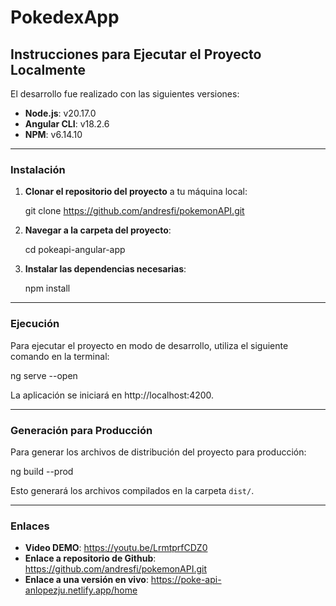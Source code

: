 # PokedexApp

## Instrucciones para Ejecutar el Proyecto Localmente

El desarrollo fue realizado con las siguientes versiones:
- **Node.js**: v20.17.0
- **Angular CLI**: v18.2.6
- **NPM**: v6.14.10

---

### Instalación

1. **Clonar el repositorio del proyecto** a tu máquina local:

   git clone https://github.com/andresfi/pokemonAPI.git

2. **Navegar a la carpeta del proyecto**:

   cd pokeapi-angular-app

3. **Instalar las dependencias necesarias**:

   npm install

---

### Ejecución

Para ejecutar el proyecto en modo de desarrollo, utiliza el siguiente comando en la terminal:

   ng serve --open

La aplicación se iniciará en http://localhost:4200.

---

### Generación para Producción

Para generar los archivos de distribución del proyecto para producción:

   ng build --prod

Esto generará los archivos compilados en la carpeta `dist/`.

---

### Enlaces

- **Video DEMO**: https://youtu.be/LrmtprfCDZ0  
- **Enlace a repositorio de Github**: https://github.com/andresfi/pokemonAPI.git  
- **Enlace a una versión en vivo**: https://poke-api-anlopezju.netlify.app/home
